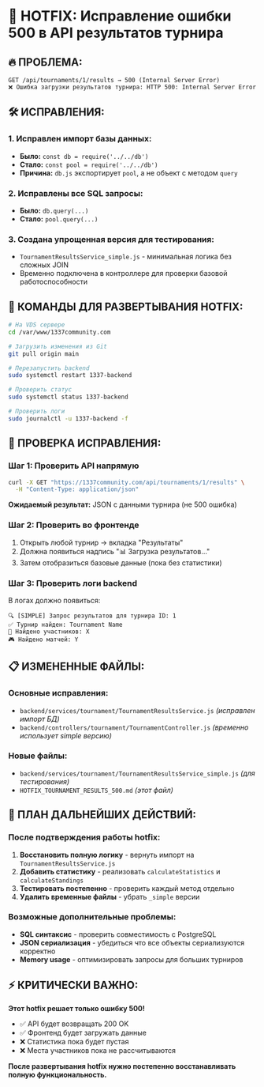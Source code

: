 # 🚨 HOTFIX: Исправление ошибки 500 в API результатов турнира

## 🔥 **ПРОБЛЕМА:**
```
GET /api/tournaments/1/results → 500 (Internal Server Error)
❌ Ошибка загрузки результатов турнира: HTTP 500: Internal Server Error
```

## 🛠️ **ИСПРАВЛЕНИЯ:**

### **1. Исправлен импорт базы данных:**
- **Было:** `const db = require('../../db')` 
- **Стало:** `const pool = require('../../db')`
- **Причина:** `db.js` экспортирует `pool`, а не объект с методом `query`

### **2. Исправлены все SQL запросы:**
- **Было:** `db.query(...)` 
- **Стало:** `pool.query(...)`

### **3. Создана упрощенная версия для тестирования:**
- `TournamentResultsService_simple.js` - минимальная логика без сложных JOIN
- Временно подключена в контроллере для проверки базовой работоспособности

## 🚀 **КОМАНДЫ ДЛЯ РАЗВЕРТЫВАНИЯ HOTFIX:**

```bash
# На VDS сервере
cd /var/www/1337community.com

# Загрузить изменения из Git
git pull origin main

# Перезапустить backend
sudo systemctl restart 1337-backend

# Проверить статус
sudo systemctl status 1337-backend

# Проверить логи
sudo journalctl -u 1337-backend -f
```

## 🧪 **ПРОВЕРКА ИСПРАВЛЕНИЯ:**

### **Шаг 1: Проверить API напрямую**
```bash
curl -X GET "https://1337community.com/api/tournaments/1/results" \
  -H "Content-Type: application/json"
```

**Ожидаемый результат:** JSON с данными турнира (не 500 ошибка)

### **Шаг 2: Проверить во фронтенде**
1. Открыть любой турнир → вкладка "Результаты"
2. Должна появиться надпись "📊 Загрузка результатов..."
3. Затем отобразиться базовые данные (пока без статистики)

### **Шаг 3: Проверить логи backend**
В логах должно появиться:
```
🔍 [SIMPLE] Запрос результатов для турнира ID: 1
✅ Турнир найден: Tournament Name
👥 Найдено участников: X
🎮 Найдено матчей: Y
```

## 📋 **ИЗМЕНЕННЫЕ ФАЙЛЫ:**

### **Основные исправления:**
- `backend/services/tournament/TournamentResultsService.js` *(исправлен импорт БД)*
- `backend/controllers/tournament/TournamentController.js` *(временно использует simple версию)*

### **Новые файлы:**
- `backend/services/tournament/TournamentResultsService_simple.js` *(для тестирования)*
- `HOTFIX_TOURNAMENT_RESULTS_500.md` *(этот файл)*

## 🔄 **ПЛАН ДАЛЬНЕЙШИХ ДЕЙСТВИЙ:**

### **После подтверждения работы hotfix:**
1. **Восстановить полную логику** - вернуть импорт на `TournamentResultsService.js`
2. **Добавить статистику** - реализовать `calculateStatistics` и `calculateStandings`
3. **Тестировать постепенно** - проверить каждый метод отдельно
4. **Удалить временные файлы** - убрать `_simple` версии

### **Возможные дополнительные проблемы:**
- **SQL синтаксис** - проверить совместимость с PostgreSQL
- **JSON сериализация** - убедиться что все объекты сериализуются корректно
- **Memory usage** - оптимизировать запросы для больших турниров

## ⚡ **КРИТИЧЕСКИ ВАЖНО:**

**Этот hotfix решает только ошибку 500!**
- ✅ API будет возвращать 200 OK
- ✅ Фронтенд будет загружать данные
- ❌ Статистика пока будет пустая
- ❌ Места участников пока не рассчитываются

**После развертывания hotfix нужно постепенно восстанавливать полную функциональность.**